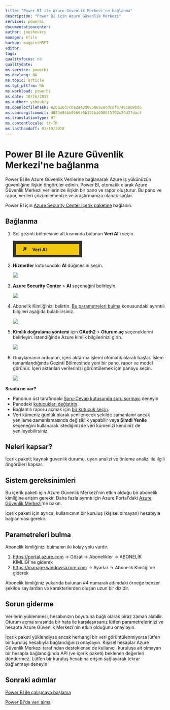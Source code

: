 ```yaml
---
title: "Power BI ile Azure Güvenlik Merkezi'ne bağlanma"
description: "Power BI için Azure Güvenlik Merkezi"
services: powerbi
documentationcenter: 
author: joeshoukry
manager: kfile
backup: maggiesMSFT
editor: 
tags: 
qualityfocus: no
qualitydate: 
ms.service: powerbi
ms.devlang: NA
ms.topic: article
ms.tgt_pltfrm: NA
ms.workload: powerbi
ms.date: 10/16/2017
ms.author: yshoukry
ms.openlocfilehash: e26a26d7cba2ae3d68586a2e0dcdf87481009bd6
ms.sourcegitcommit: d803e85bb0569f6b357ba0586f5702c20d27dac4
ms.translationtype: HT
ms.contentlocale: tr-TR
ms.lasthandoff: 01/19/2018
---
```

# <a name="connect-to-azure-security-center-with-power-bi"></a>Power BI ile Azure Güvenlik Merkezi'ne bağlanma
Power BI ile Azure Güvenlik Verilerine bağlanarak Azure iş yükünüzün güvenliğine ilişkin öngörüler edinin. Power BI, otomatik olarak Azure Güvenlik Merkezi verilerinize ilişkin bir pano ve rapor oluşturur. Bu pano ve rapor, verileri çözümlemenize ve araştırmanıza olanak sağlar.

Power BI için [Azure Security Center içerik paketine](https://app.powerbi.com/getdata/services/azure-security-center) bağlanın.

## <a name="how-to-connect"></a>Bağlanma
1. Sol gezinti bölmesinin alt kısmında bulunan **Veri Al**'ı seçin.
   
   ![](media/service-connect-to-azure-security-center/getdata.png)
2. **Hizmetler** kutusundaki **Al** düğmesini seçin.
   
   ![](media/service-connect-to-azure-security-center/services.png)
3. **Azure Security Center** \> **Al** seçeneğini belirleyin.
   
   ![](media/service-connect-to-azure-security-center/asc.png)
4. Abonelik Kimliğinizi belirtin. [Bu parametreleri bulma](#FindingParams) konusundaki ayrıntılı bilgileri aşağıda bulabilirsiniz.
   
   ![](media/service-connect-to-azure-security-center/params.png)
5. **Kimlik doğrulama yöntemi** için **OAuth2** \> **Oturum aç** seçeneklerini belirleyin. İstendiğinde Azure kimlik bilgilerinizi girin.
   
    ![](media/service-connect-to-azure-security-center/creds.png)
6. Onaylamanın ardından, içeri aktarma işlemi otomatik olarak başlar. İşlem tamamlandığında Gezinti Bölmesinde yeni bir pano, rapor ve model görünür. İçeri aktarılan verilerinizi görüntülemek için panoyu seçin.
   
     ![](media/service-connect-to-azure-security-center/dashboard.png)

**Sırada ne var?**

* Panonun üst tarafındaki [Soru-Cevap kutusunda soru sormayı](power-bi-q-and-a.md) deneyin
* Panodaki [kutucukları değiştirin](service-dashboard-edit-tile.md).
* Bağlantılı raporu açmak için [bir kutucuk seçin](service-dashboard-tiles.md).
* Veri kümeniz günlük olarak yenilenecek şekilde zamanlanır ancak yenileme zamanlamasında değişiklik yapabilir veya **Şimdi Yenile** seçeneğini kullanarak istediğinizde veri kümenizi kendiniz de yenileyebilirsiniz

## <a name="whats-included"></a>Neleri kapsar?
İçerik paketi; kaynak güvenlik durumu, uyarı analizi ve önleme analizi ile ilgili öngörüleri kapsar.

## <a name="system-requirements"></a>Sistem gereksinimleri
Bu içerik paketi için Azure Güvenlik Merkezi'nin etkin olduğu bir abonelik kimliğine erişim gerekir. Daha fazla ayrıntı için Azure Portal'daki [Azure Güvenlik Merkezi](https://portal.azure.com/#blade/Microsoft_Azure_Security/SecurityDashboardStartBladeV2)'ne bakın.

İçerik paketi için ayrıca, kullanıcının bir kuruluş (kişisel olmayan) hesabıyla bağlanması gerekir.

<a name="FindingParams"></a>

## <a name="finding-parameters"></a>Parametreleri bulma
Abonelik kimliğinizi bulmanın iki kolay yolu vardır.

1. https://portal.azure.com -&gt; Gözat -&gt; Abonelikler -&gt; ABONELİK KİMLİĞİ'ne giderek
2. https://manage.windowsazure.com -&gt; Ayarlar -&gt; Abonelik Kimliği'ne giderek

Abonelik kimliğiniz yukarıda bulunan \#4 numaralı adımdaki örneğe benzer şekilde sayılardan ve karakterlerden oluşan uzun bir dizidir. 

## <a name="troubleshooting"></a>Sorun giderme
Verilerin yüklenmesi, hesabınızın boyutuna bağlı olarak biraz zaman alabilir. Oturum açma sırasında bir hata ile karşılaşırsanız lütfen parametrelerinizi ve hesapta Azure Güvenlik Merkezi'nin etkin olduğunu onaylayın.

İçerik paketi yüklendiyse ancak herhangi bir veri görüntülenmiyorsa lütfen bir kuruluş hesabıyla bağlandığınızı onaylayın. Kişisel hesaplar Azure Güvenlik Merkezi tarafından desteklense de kullanıcı, kuruluşa ait olmayan bir hesapla bağlandığında API (ve içerik paketi) beklenen değerleri döndürmez. Lütfen bir kuruluş hesabına erişim sağlayarak tekrar bağlanmayı deneyin.

## <a name="next-steps"></a>Sonraki adımlar
[Power BI ile çalışmaya başlama](service-get-started.md)

[Power BI'da veri alma](service-get-data.md)

